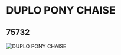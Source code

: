 # DUPLO PONY CHAISE
## 75732
![DUPLO PONY CHAISE](https://lc-www-live-s.legocdn.com/media/bricks/5/2/4107146.jpg)